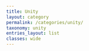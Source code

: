 ```yaml
---
title: Unity
layout: category
permalink: /categories/unity/
taxonomy: unity
entries_layout: list
classes: wide
---
```

